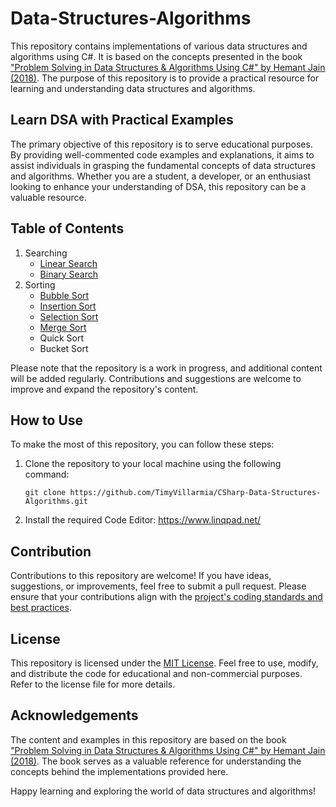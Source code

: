 # Data-Structures-Algorithms

This repository contains implementations of various data structures and algorithms using C#. It is based on the concepts presented in the book ["Problem Solving in Data Structures & Algorithms Using C#" by Hemant Jain (2018)](https://drive.google.com/file/d/1dB-ORxSVQVJe85bVUc27H8t_3qAKpu7L/view?usp=drive_link). The purpose of this repository is to provide a practical resource for learning and understanding data structures and algorithms.

## Learn DSA with Practical Examples

The primary objective of this repository is to serve educational purposes. By providing well-commented code examples and explanations, it aims to assist individuals in grasping the fundamental concepts of data structures and algorithms. Whether you are a student, a developer, or an enthusiast looking to enhance your understanding of DSA, this repository can be a valuable resource.

## Table of Contents

1. Searching
   * [Linear Search](/SearchAlgorithm/LinearSearch.linq)
   * [Binary Search](/SearchAlgorithm/BinarySearch.linq)
3. Sorting
   * [Bubble Sort](/SortAlgorithm/BubbleSort.linq)
   * [Insertion Sort](/SortAlgorithm/InsertionSort.linq)
   * [Selection Sort](/SortAlgorithm/SelectionSort.linq)
   * [Merge Sort](/SortAlgorithm/MergeSort.linq)
   * Quick Sort
   * Bucket Sort

Please note that the repository is a work in progress, and additional content will be added regularly. Contributions and suggestions are welcome to improve and expand the repository's content.
## How to Use

To make the most of this repository, you can follow these steps:

1. Clone the repository to your local machine using the following command:

   ```
   git clone https://github.com/TimyVillarmia/CSharp-Data-Structures-Algorithms.git
   ```
2. Install the required Code Editor: https://www.linqpad.net/

## Contribution
Contributions to this repository are welcome! If you have ideas, suggestions, or improvements, feel free to submit a pull request. Please ensure that your contributions align with the [project's coding standards and best practices](/CONTRIBUTING.md).

## License
This repository is licensed under the [MIT License](/LICENSE.md). Feel free to use, modify, and distribute the code for educational and non-commercial purposes. Refer to the license file for more details.

## Acknowledgements

The content and examples in this repository are based on the book ["Problem Solving in Data Structures & Algorithms Using C#" by Hemant Jain (2018)](https://drive.google.com/file/d/1dB-ORxSVQVJe85bVUc27H8t_3qAKpu7L/view?usp=drive_link). The book serves as a valuable reference for understanding the concepts behind the implementations provided here.

Happy learning and exploring the world of data structures and algorithms!
